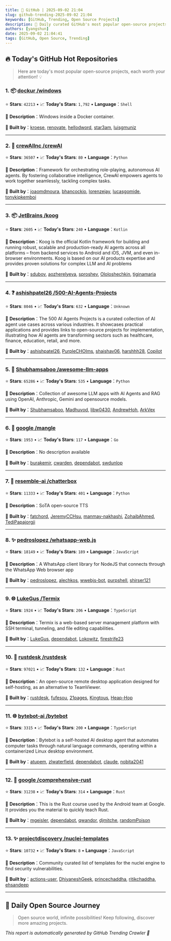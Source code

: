 ```yaml
---
title: 🚀 GitHub | 2025-09-02 21:04
slug: github-trending-2025-09-02 21:04
keywords: [GitHub, Trending, Open Source Projects]
description: 🌟 Daily curated GitHub's most popular open-source projects to help you stay on the pulse of technology!
authors: [yangshun]
date: 2025-09-02 21:04:41
tags: [GitHub, Open Source, Trending]
---
```


## 🔥 Today's GitHub Hot Repositories

> Here are today's most popular open-source projects, each worth your attention! 💡

### 1. 📦 [dockur /windows](https://github.com/dockur/windows)

⭐ **Stars**: `42213`   •   📈 **Today's Stars**: `1,792`   •   **Language**：`Shell`

📝 **Description**：Windows inside a Docker container.

🤝 **Built by**：[kroese](https://github.com/kroese), [renovate](https://github.com/renovate), [hellodword](https://github.com/hellodword), [star3am](https://github.com/star3am), [luisgmuniz](https://github.com/luisgmuniz)

---

### 2. 🐍 [crewAIInc /crewAI](https://github.com/crewAIInc/crewAI)

⭐ **Stars**: `36507`   •   📈 **Today's Stars**: `80`   •   **Language**：`Python`

📝 **Description**：Framework for orchestrating role-playing, autonomous AI agents. By fostering collaborative intelligence, CrewAI empowers agents to work together seamlessly, tackling complex tasks.

🤝 **Built by**：[joaomdmoura](https://github.com/joaomdmoura), [bhancockio](https://github.com/bhancockio), [lorenzejay](https://github.com/lorenzejay), [lucasgomide](https://github.com/lucasgomide), [tonykipkemboi](https://github.com/tonykipkemboi)

---

### 3. 📦 [JetBrains /koog](https://github.com/JetBrains/koog)

⭐ **Stars**: `2605`   •   📈 **Today's Stars**: `240`   •   **Language**：`Kotlin`

📝 **Description**：Koog is the official Kotlin framework for building and running robust, scalable and production-ready AI agents across all platforms – from backend services to Android and iOS, JVM, and even in-browser environments. Koog is based on our AI products expertise and provides proven solutions for complex LLM and AI problems

🤝 **Built by**：[sdubov](https://github.com/sdubov), [aozherelyeva](https://github.com/aozherelyeva), [sproshev](https://github.com/sproshev), [Ololoshechkin](https://github.com/Ololoshechkin), [tiginamaria](https://github.com/tiginamaria)

---

### 4. ❓ [ashishpatel26 /500-AI-Agents-Projects](https://github.com/ashishpatel26/500-AI-Agents-Projects)

⭐ **Stars**: `8046`   •   📈 **Today's Stars**: `632`   •   **Language**：`Unknown`

📝 **Description**：The 500 AI Agents Projects is a curated collection of AI agent use cases across various industries. It showcases practical applications and provides links to open-source projects for implementation, illustrating how AI agents are transforming sectors such as healthcare, finance, education, retail, and more.

🤝 **Built by**：[ashishpatel26](https://github.com/ashishpatel26), [PurpleCHOIms](https://github.com/PurpleCHOIms), [shaishav06](https://github.com/shaishav06), [harshhh28](https://github.com/harshhh28), [Copilot](https://github.com/Copilot)

---

### 5. 🐍 [Shubhamsaboo /awesome-llm-apps](https://github.com/Shubhamsaboo/awesome-llm-apps)

⭐ **Stars**: `65286`   •   📈 **Today's Stars**: `535`   •   **Language**：`Python`

📝 **Description**：Collection of awesome LLM apps with AI Agents and RAG using OpenAI, Anthropic, Gemini and opensource models.

🤝 **Built by**：[Shubhamsaboo](https://github.com/Shubhamsaboo), [Madhuvod](https://github.com/Madhuvod), [libw0430](https://github.com/libw0430), [AndrewHoh](https://github.com/AndrewHoh), [ArkVex](https://github.com/ArkVex)

---

### 6. 🚦 [google /mangle](https://github.com/google/mangle)

⭐ **Stars**: `1953`   •   📈 **Today's Stars**: `117`   •   **Language**：`Go`

📝 **Description**：No description available

🤝 **Built by**：[burakemir](https://github.com/burakemir), [cwarden](https://github.com/cwarden), [dependabot](https://github.com/dependabot), [swdunlop](https://github.com/swdunlop)

---

### 7. 🐍 [resemble-ai /chatterbox](https://github.com/resemble-ai/chatterbox)

⭐ **Stars**: `11333`   •   📈 **Today's Stars**: `401`   •   **Language**：`Python`

📝 **Description**：SoTA open-source TTS

🤝 **Built by**：[fatchord](https://github.com/fatchord), [JeremyCCHsu](https://github.com/JeremyCCHsu), [manmay-nakhashi](https://github.com/manmay-nakhashi), [ZohaibAhmed](https://github.com/ZohaibAhmed), [TediPapajorgji](https://github.com/TediPapajorgji)

---

### 8. ✨ [pedroslopez /whatsapp-web.js](https://github.com/pedroslopez/whatsapp-web.js)

⭐ **Stars**: `18149`   •   📈 **Today's Stars**: `189`   •   **Language**：`JavaScript`

📝 **Description**：A WhatsApp client library for NodeJS that connects through the WhatsApp Web browser app

🤝 **Built by**：[pedroslopez](https://github.com/pedroslopez), [alechkos](https://github.com/alechkos), [wwebjs-bot](https://github.com/wwebjs-bot), [purpshell](https://github.com/purpshell), [shirser121](https://github.com/shirser121)

---

### 9. 🌐 [LukeGus /Termix](https://github.com/LukeGus/Termix)

⭐ **Stars**: `1924`   •   📈 **Today's Stars**: `206`   •   **Language**：`TypeScript`

📝 **Description**：Termix is a web-based server management platform with SSH terminal, tunneling, and file editing capabilities.

🤝 **Built by**：[LukeGus](https://github.com/LukeGus), [dependabot](https://github.com/dependabot), [Lokowitz](https://github.com/Lokowitz), [firestrife23](https://github.com/firestrife23)

---

### 10. 🦀 [rustdesk /rustdesk](https://github.com/rustdesk/rustdesk)

⭐ **Stars**: `97021`   •   📈 **Today's Stars**: `132`   •   **Language**：`Rust`

📝 **Description**：An open-source remote desktop application designed for self-hosting, as an alternative to TeamViewer.

🤝 **Built by**：[rustdesk](https://github.com/rustdesk), [fufesou](https://github.com/fufesou), [21pages](https://github.com/21pages), [Kingtous](https://github.com/Kingtous), [Heap-Hop](https://github.com/Heap-Hop)

---

### 11. 🌐 [bytebot-ai /bytebot](https://github.com/bytebot-ai/bytebot)

⭐ **Stars**: `3315`   •   📈 **Today's Stars**: `200`   •   **Language**：`TypeScript`

📝 **Description**：Bytebot is a self-hosted AI desktop agent that automates computer tasks through natural language commands, operating within a containerized Linux desktop environment.

🤝 **Built by**：[atupem](https://github.com/atupem), [zlwaterfield](https://github.com/zlwaterfield), [dependabot](https://github.com/dependabot), [claude](https://github.com/claude), [nobita2041](https://github.com/nobita2041)

---

### 12. 🦀 [google /comprehensive-rust](https://github.com/google/comprehensive-rust)

⭐ **Stars**: `31238`   •   📈 **Today's Stars**: `314`   •   **Language**：`Rust`

📝 **Description**：This is the Rust course used by the Android team at Google. It provides you the material to quickly teach Rust.

🤝 **Built by**：[mgeisler](https://github.com/mgeisler), [dependabot](https://github.com/dependabot), [qwandor](https://github.com/qwandor), [djmitche](https://github.com/djmitche), [randomPoison](https://github.com/randomPoison)

---

### 13. ✨ [projectdiscovery /nuclei-templates](https://github.com/projectdiscovery/nuclei-templates)

⭐ **Stars**: `10732`   •   📈 **Today's Stars**: `8`   •   **Language**：`JavaScript`

📝 **Description**：Community curated list of templates for the nuclei engine to find security vulnerabilities.

🤝 **Built by**：[actions-user](https://github.com/actions-user), [DhiyaneshGeek](https://github.com/DhiyaneshGeek), [princechaddha](https://github.com/princechaddha), [ritikchaddha](https://github.com/ritikchaddha), [ehsandeep](https://github.com/ehsandeep)

---

## 🌈 Daily Open Source Journey

> Open source world, infinite possibilities! Keep following, discover more amazing projects.

*This report is automatically generated by GitHub Trending Crawler 🤖*
